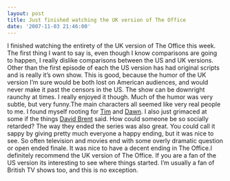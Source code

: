 ```yaml
---
layout: post
title: Just finished watching the UK version of The Office
date: '2007-11-03 21:46:00'
---
```


I finished watching the entirety of the UK version of The Office this week. The first thing I want to say is, even though I know comparisons are going to happen, I really dislike comparisons between the US and UK versions. Other than the first episode of each the US version has had original scripts and is really it’s own show. This is good, because the humor of the UK version I’m sure would be both lost on American audiences, and would never make it past the censors in the US. The show can be downright raunchy at times. I really enjoyed it though. Much of the humor was very subtle, but very funny.The main characters all seemed like very real people to me. I found myself rooting for [Tim](http://en.wikipedia.org/wiki/Tim_Canterbury) and [Dawn](http://en.wikipedia.org/wiki/Dawn_Tinsley). I also just grimaced at some if the things [David Brent](http://en.wikipedia.org/wiki/David_Brent) said. How could someone be so socially retarded? The way they ended the series was also great. You could call it sappy by giving pretty much everyone a happy ending, but it was nice to see. So often television and movies end with some overly dramatic question or open ended finale. It was nice to have a decent ending in The Office.I definitely recommend the UK version of The Office. If you are a fan of the US version its interesting to see where things started. I’m usually a fan of British TV shows too, and this is no exception.

<!--kg-card-end: markdown-->